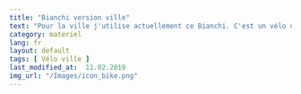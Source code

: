 ```yaml
---
title: "Bianchi version ville"
text: "Pour la ville j'utilise actuellement ce Bianchi. C'est un vélo d'occasion sur lequel j'ai rajouté un porte baggage et des garde-boues."
category: materiel
lang: fr
layout: default
tags: [ Vélo ville ]
last_modified_at:  11.02.2019
img_url: "/Images/icon_bike.png"
---
```

